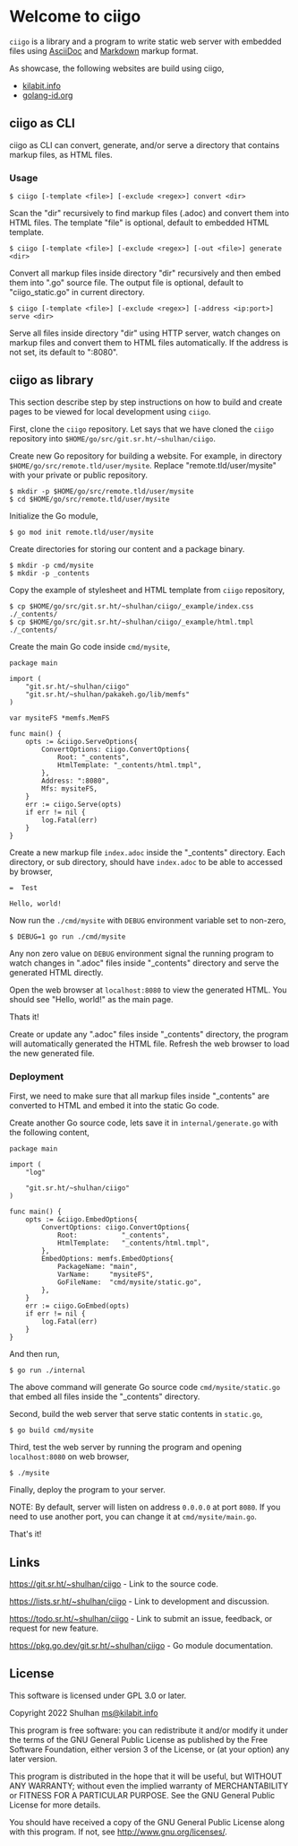 #  Welcome to ciigo

`ciigo` is a library and a program to write static web server with embedded
files using
[AsciiDoc](https://asciidoctor.org/docs/what-is-asciidoc/)
and
[Markdown](https://www.markdownguide.org/)
markup format.

As showcase, the following websites are build using ciigo,

* [kilabit.info](https://kilabit.info)
* [golang-id.org](https://golang-id.org)


##  ciigo as CLI

ciigo as CLI can convert, generate, and/or serve a directory that contains
markup files, as HTML files.

###  Usage

```
$ ciigo [-template <file>] [-exclude <regex>] convert <dir>
```

Scan the "dir" recursively to find markup files (.adoc) and convert them into
HTML files.
The template "file" is optional, default to embedded HTML template.

```
$ ciigo [-template <file>] [-exclude <regex>] [-out <file>] generate <dir>
```

Convert all markup files inside directory "dir" recursively and then
embed them into ".go" source file.
The output file is optional, default to "ciigo_static.go" in current
directory.

```
$ ciigo [-template <file>] [-exclude <regex>] [-address <ip:port>] serve <dir>
```

Serve all files inside directory "dir" using HTTP server, watch
changes on markup files and convert them to HTML files automatically.
If the address is not set, its default to ":8080".


##  ciigo as library

This section describe step by step instructions on how to build and create
pages to be viewed for local development using `ciigo`.

First, clone the `ciigo` repository.
Let says that we have cloned the `ciigo` repository into
`$HOME/go/src/git.sr.ht/~shulhan/ciigo`.

Create new Go repository for building a website.
For example, in directory `$HOME/go/src/remote.tld/user/mysite`.
Replace "remote.tld/user/mysite" with your private or public repository.

```
$ mkdir -p $HOME/go/src/remote.tld/user/mysite
$ cd $HOME/go/src/remote.tld/user/mysite
```

Initialize the Go module,

```
$ go mod init remote.tld/user/mysite
```

Create directories for storing our content and a package binary.

```
$ mkdir -p cmd/mysite
$ mkdir -p _contents
```

Copy the example of stylesheet and HTML template from `ciigo` repository,

```
$ cp $HOME/go/src/git.sr.ht/~shulhan/ciigo/_example/index.css ./_contents/
$ cp $HOME/go/src/git.sr.ht/~shulhan/ciigo/_example/html.tmpl ./_contents/
```

Create the main Go code inside `cmd/mysite`,

```
package main

import (
	"git.sr.ht/~shulhan/ciigo"
	"git.sr.ht/~shulhan/pakakeh.go/lib/memfs"
)

var mysiteFS *memfs.MemFS

func main() {
	opts := &ciigo.ServeOptions{
		ConvertOptions: ciigo.ConvertOptions{
			Root: "_contents",
			HtmlTemplate: "_contents/html.tmpl",
		},
		Address: ":8080",
		Mfs: mysiteFS,
	}
	err := ciigo.Serve(opts)
	if err != nil {
		log.Fatal(err)
	}
}
```

Create a new markup file `index.adoc` inside the "_contents" directory.
Each directory, or sub directory, should have `index.adoc` to be able to
accessed by browser,

```
=  Test

Hello, world!
```

Now run the `./cmd/mysite` with `DEBUG` environment variable set to non-zero,

```
$ DEBUG=1 go run ./cmd/mysite
```

Any non zero value on `DEBUG` environment signal the running program to watch
changes in ".adoc" files inside "_contents" directory and serve the generated
HTML directly.

Open the web browser at `localhost:8080` to view the generated HTML.
You should see "Hello, world!" as the main page.

Thats it!

Create or update any ".adoc" files inside "_contents" directory, the
program will automatically generated the HTML file.
Refresh the web browser to load the new generated file.


###  Deployment

First, we need to make sure that all markup files inside "_contents" are
converted to HTML and embed it into the static Go code.

Create another Go source code, lets save it in `internal/generate.go` with the
following content,

```
package main

import (
	"log"

	"git.sr.ht/~shulhan/ciigo"
)

func main() {
	opts := &ciigo.EmbedOptions{
		ConvertOptions: ciigo.ConvertOptions{
			Root:           "_contents",
			HtmlTemplate:   "_contents/html.tmpl",
		},
		EmbedOptions: memfs.EmbedOptions{
			PackageName: "main",
			VarName:     "mysiteFS",
			GoFileName:  "cmd/mysite/static.go",
		},
	}
	err := ciigo.GoEmbed(opts)
	if err != nil {
		log.Fatal(err)
	}
}
```

And then run,

```
$ go run ./internal
```

The above command will generate Go source code `cmd/mysite/static.go` that
embed all files inside the "_contents" directory.

Second, build the web server that serve static contents in `static.go`,

```
$ go build cmd/mysite
```

Third, test the web server by running the program and opening `localhost:8080`
on web browser,

```
$ ./mysite
```

Finally, deploy the program to your server.

NOTE: By default, server will listen on address `0.0.0.0` at port `8080`.
If you need to use another port, you can change it at `cmd/mysite/main.go`.

That's it!


##  Links

<https://git.sr.ht/~shulhan/ciigo> - Link to the source code.

<https://lists.sr.ht/~shulhan/ciigo> - Link to development and discussion.

<https://todo.sr.ht/~shulhan/ciigo> - Link to submit an issue, feedback, or
request for new feature.

<https://pkg.go.dev/git.sr.ht/~shulhan/ciigo> - Go module documentation.


##  License

This software is licensed under GPL 3.0 or later.

Copyright 2022 Shulhan <ms@kilabit.info>

This program is free software: you can redistribute it and/or modify it under
the terms of the GNU General Public License as published by the Free Software
Foundation, either version 3 of the License, or (at your option) any later
version.

This program is distributed in the hope that it will be useful, but WITHOUT
ANY WARRANTY; without even the implied warranty of MERCHANTABILITY or FITNESS
FOR A PARTICULAR PURPOSE.
See the GNU General Public License for more details.

You should have received a copy of the GNU General Public License along with
this program.
If not, see <http://www.gnu.org/licenses/>.
